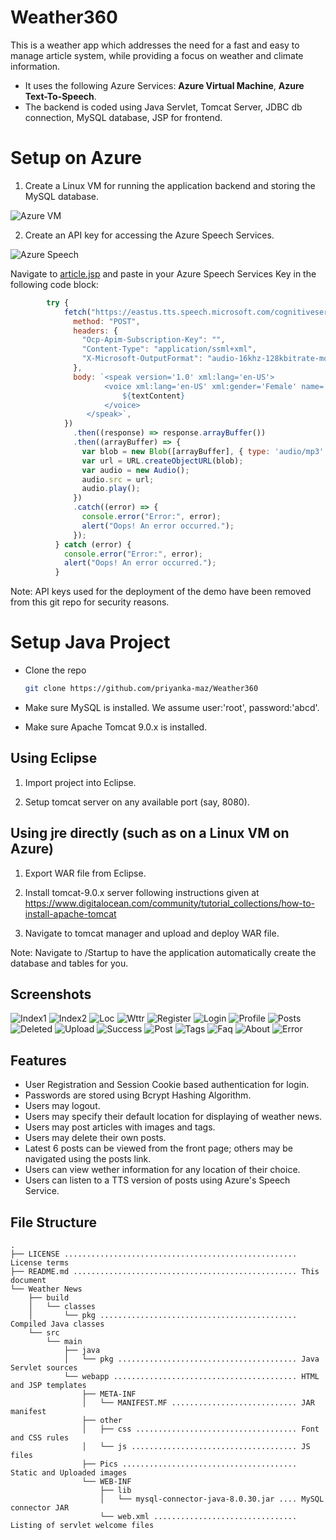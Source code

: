 # Weather360

This is a weather app which addresses the need for a fast and easy to manage article system,
while providing a focus on weather and climate information.

- It uses the following Azure Services: **Azure Virtual Machine**, **Azure Text-To-Speech**.
- The backend is coded using Java Servlet, Tomcat Server, JDBC db connection, MySQL database, JSP for frontend.

# Setup on Azure

1. Create a Linux VM for running the application backend and storing the MySQL database.

![Azure VM](screenshots/azure-vm.png)

2. Create an API key for accessing the Azure Speech Services.

![Azure Speech](screenshots/azure-speech.png)

Navigate to [article.jsp](https://github.com/priyanka-maz/Weather360/blob/4fda46c91d92217ffbfe3aaaadb6a9d3a1427b8c/Weather%20News/src/main/webapp/article.jsp#L81C8-L110C12) and paste in your Azure Speech Services Key in the following code block:
```js
        try {
            fetch("https://eastus.tts.speech.microsoft.com/cognitiveservices/v1", {
              method: "POST",
              headers: {
                "Ocp-Apim-Subscription-Key": "",
                "Content-Type": "application/ssml+xml",
                "X-Microsoft-OutputFormat": "audio-16khz-128kbitrate-mono-mp3",
              },
              body: `<speak version='1.0' xml:lang='en-US'>
                     <voice xml:lang='en-US' xml:gender='Female' name='en-US-JennyNeural'>
                         ${textContent}
                     </voice>
                 </speak>`,
            })
              .then((response) => response.arrayBuffer())
              .then((arrayBuffer) => {
                var blob = new Blob([arrayBuffer], { type: 'audio/mp3' });
                var url = URL.createObjectURL(blob);
                var audio = new Audio();
                audio.src = url;
                audio.play();
              })
              .catch((error) => {
                console.error("Error:", error);
                alert("Oops! An error occurred.");
              });
          } catch (error) {
            console.error("Error:", error);
            alert("Oops! An error occurred.");
          }
```

Note: API keys used for the deployment of the demo have been removed from this git repo for security reasons.

# Setup Java Project

* Clone the repo
   ```sh
   git clone https://github.com/priyanka-maz/Weather360
   ```

* Make sure MySQL is installed. We assume user:'root', password:'abcd'.

* Make sure Apache Tomcat 9.0.x is installed.

## Using Eclipse

1. Import project into Eclipse.

2. Setup tomcat server on any available port (say, 8080).

## Using jre directly (such as on a Linux VM on Azure)

1. Export WAR file from Eclipse.

2. Install tomcat-9.0.x server following instructions given at https://www.digitalocean.com/community/tutorial_collections/how-to-install-apache-tomcat

3. Navigate to tomcat manager and upload and deploy WAR file.

Note: Navigate to /Startup to have the application automatically create the database and tables for you.

## Screenshots

![Index1](screenshots/index.png)
![Index2](screenshots/index2.png)
![Loc](screenshots/loc.png)
![Wttr](screenshots/wttr.png)
![Register](screenshots/register.png)
![Login](screenshots/login.png)
![Profile](screenshots/profile.png)
![Posts](screenshots/posts.png)
![Deleted](screenshots/deleted.png)
![Upload](screenshots/upload.png)
![Success](screenshots/success.png)
![Post](screenshots/post.png)
![Tags](screenshots/tags.png)
![Faq](screenshots/faq.png)
![About](screenshots/about.png)
![Error](screenshots/error.png)

## Features

- User Registration and Session Cookie based authentication for login.
- Passwords are stored using Bcrypt Hashing Algorithm.
- Users may logout.
- Users may specify their default location for displaying of weather news.
- Users may post articles with images and tags.
- Users may delete their own posts.
- Latest 6 posts can be viewed from the front page; others may be navigated using the posts link.
- Users can view wether information for any location of their choice.
- Users can listen to a TTS version of posts using Azure's Speech Service.

## File Structure

```
.
├── LICENSE .................................................... License terms
├── README.md .................................................. This document
└── Weather News
    ├── build
    │   └── classes
    │       └── pkg ............................................ Compiled Java classes
    └── src
        └── main
            ├── java
            │   └── pkg ........................................ Java Servlet sources
            └── webapp ......................................... HTML and JSP templates
                ├── META-INF
                │   └── MANIFEST.MF ............................ JAR manifest
                ├── other
                │   ├── css .................................... Font and CSS rules
                │   └── js ..................................... JS files
                ├── Pics ....................................... Static and Uploaded images
                └── WEB-INF
                    ├── lib
                    │   └── mysql-connector-java-8.0.30.jar .... MySQL connector JAR
                    └── web.xml ................................ Listing of servlet welcome files
```
